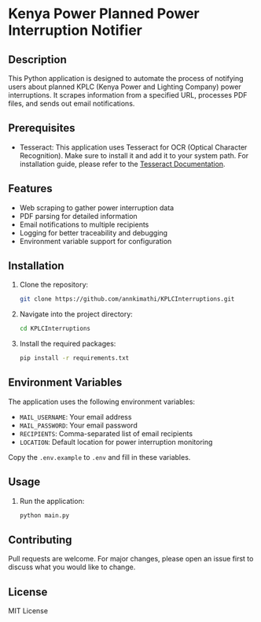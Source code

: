 # Kenya Power Planned Power Interruption Notifier

## Description

This Python application is designed to automate the process of notifying users about planned KPLC (Kenya Power and Lighting Company) power interruptions. It scrapes information from a specified URL, processes PDF files, and sends out email notifications.

## Prerequisites

- Tesseract: This application uses Tesseract for OCR (Optical Character Recognition). Make sure to install it and add it to your system path. For installation guide, please refer to the [Tesseract Documentation](https://tesseract-ocr.github.io/tessdoc/).

## Features

- Web scraping to gather power interruption data
- PDF parsing for detailed information
- Email notifications to multiple recipients
- Logging for better traceability and debugging
- Environment variable support for configuration

## Installation

1. Clone the repository:

    ```bash
    git clone https://github.com/annkimathi/KPLCInterruptions.git
    ```

2. Navigate into the project directory:

    ```bash
    cd KPLCInterruptions
    ```

3. Install the required packages:

    ```bash
    pip install -r requirements.txt
    ```

## Environment Variables

The application uses the following environment variables:

- `MAIL_USERNAME`: Your email address
- `MAIL_PASSWORD`: Your email password
- `RECIPIENTS`: Comma-separated list of email recipients
- `LOCATION`: Default location for power interruption monitoring

Copy the `.env.example` to `.env` and fill in these variables.

## Usage

1. Run the application:

    ```bash
    python main.py
    ```

## Contributing

Pull requests are welcome. For major changes, please open an issue first to discuss what you would like to change.

## License

MIT License
